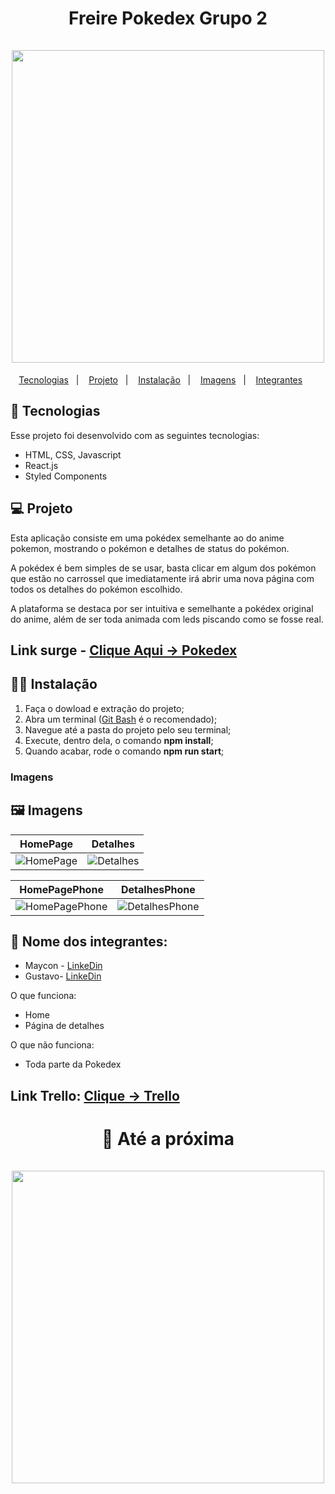 <h1 align="center"> Freire Pokedex Grupo 2<br/><br/>
<img width=500 src="https://user-images.githubusercontent.com/60453269/180514649-84eed177-8639-46be-a6ed-0b641b56c50c.png"/> 
</h1>

<p align="center">
  <a href="#Tecnologias">Tecnologias</a>&nbsp;&nbsp;&nbsp;|&nbsp;&nbsp;&nbsp;
   <a href="#Projeto">Projeto</a>&nbsp;&nbsp;&nbsp;|&nbsp;&nbsp;&nbsp;
  <a href="#Instalação">Instalação</a>&nbsp;&nbsp;&nbsp;|&nbsp;&nbsp;&nbsp;
  <a href="#Imagens">Imagens</a>&nbsp;&nbsp;&nbsp;|&nbsp;&nbsp;&nbsp;
  <a href="#Integrantes">Integrantes</a>&nbsp;&nbsp;&nbsp;&nbsp;&nbsp;&nbsp;
</p>

<a id="Tecnologias"></a>
## 🚀 Tecnologias 

Esse projeto foi desenvolvido com as seguintes tecnologias:

- HTML, CSS, Javascript
- React.js
- Styled Components


<a id="Projeto"></a>
## 💻 Projeto

Esta aplicação consiste em uma pokédex semelhante ao do anime pokemon, mostrando o pokémon e detalhes de status do pokémon.

A pokédex é bem simples de se usar, basta clicar em algum dos pokémon que estão no carrossel que imediatamente irá abrir uma nova página com todos os detalhes do pokémon escolhido.

A plataforma se destaca por ser intuitiva e semelhante a pokédex original do anime, além de ser toda animada com leds piscando como se fosse real.


## Link surge - [Clique Aqui -> Pokedex](https://pokedex-dev22.surge.sh/)

<a id="Instalação"></a>
## 👨‍💻 Instalação

1. Faça o dowload e extração do projeto;
2. Abra um terminal ([Git Bash](https://git-scm.com/) é o recomendado);
3. Navegue até a pasta do projeto pelo seu terminal;
4. Execute, dentro dela, o comando **npm install**;
5. Quando acabar, rode o comando **npm run start**;

### Imagens

<a id="Imagens"></a>
## 🖼️ Imagens
 HomePage | Detalhes |
|---|---|
![HomePage](https://user-images.githubusercontent.com/60453269/180513373-53f6fd8d-b927-41c8-9847-c826a7937d59.png) | ![Detalhes](https://user-images.githubusercontent.com/60453269/180513482-dee483ee-53ab-4cfe-ba8e-591d95fac585.png)

 HomePagePhone | DetalhesPhone |
|---|---|
![HomePagePhone](https://user-images.githubusercontent.com/60453269/180514167-fc537632-9ace-4032-8ac7-8548e90c7dfb.png) | ![DetalhesPhone](https://user-images.githubusercontent.com/60453269/180514209-c81b983a-457e-48f0-bfa0-6ecd355be293.png)

<a id="Integrantes"></a>

## 💼 Nome dos integrantes: 

- Maycon - [LinkeDin](https://www.linkedin.com/in/maycon-coutinho/)
- Gustavo- [LinkeDin](https://www.linkedin.com/in/gustavomonteirodev/)

O que funciona:
- Home
- Página de detalhes

O que não funciona: 
- Toda parte da Pokedex

## Link Trello: [Clique -> Trello](https://trello.com/b/Qm5sNW4q/pokedex)



<h1 align="center"> 👋 Até a próxima <br/><br/>
<img width=500 src="https://user-images.githubusercontent.com/60453269/180562678-f93892f7-3690-4217-97f1-d6e6a5df330f.png"/> 
</h1>

